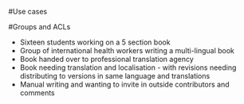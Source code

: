 #Use cases

#Groups and ACLs

 *  Sixteen students working on a 5 section book
 *  Group of international health workers writing a multi-lingual book
 *  Book handed over to professional translation agency
 *  Book needing translation and localisation - with revisions needing distributing to versions in same language and translations
 *  Manual writing and wanting to invite in outside contributors and comments
